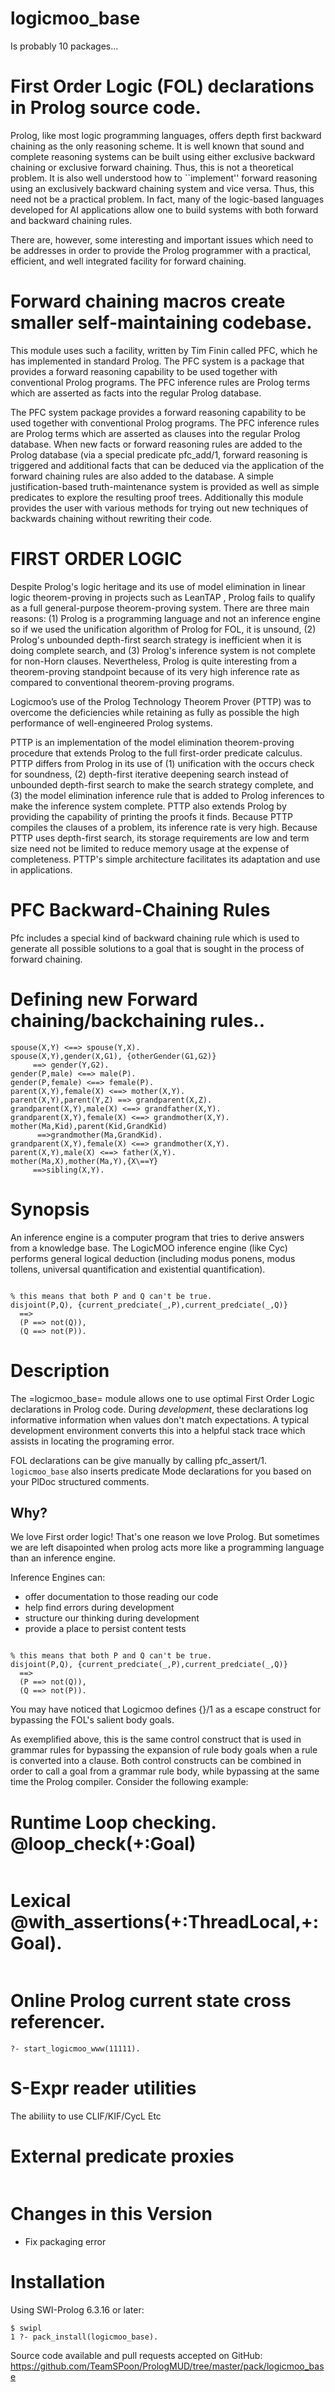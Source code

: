 # logicmoo_base

Is probably 10 packages... 
 

# First Order Logic (FOL) declarations in Prolog source code. 

Prolog, like most logic programming languages, offers depth first backward chaining as the only reasoning scheme. It is well known that sound and complete reasoning systems can be built using either exclusive backward chaining or exclusive forward chaining. Thus, this is not a theoretical problem. It is also well understood how to ``implement'' forward reasoning using an exclusively backward chaining system and vice versa. Thus, this need not be a practical problem. In fact, many of the logic-based languages developed for AI applications allow one to build systems with both forward and backward chaining rules.

There are, however, some interesting and important issues which need to be addresses in order to provide the Prolog programmer with a practical, efficient, and well integrated facility for forward chaining.

# Forward chaining macros create smaller self-maintaining codebase.

This module uses such a facility, written by Tim Finin called PFC, which he has implemented in standard Prolog. The PFC  system is a package that provides a forward reasoning capability to be used together with conventional Prolog programs. The PFC  inference rules are Prolog terms which are asserted as facts into the regular Prolog database.

The PFC  system package provides a forward reasoning capability to be used together with conventional Prolog programs. The PFC  inference rules are Prolog terms which are asserted as clauses into the regular Prolog database. When new facts or forward reasoning rules are added to the Prolog database (via a special predicate pfc_add/1, forward reasoning is triggered and additional facts that can be deduced via the application of the forward chaining rules are also added to the database. A simple justification-based truth-maintenance system is provided as well as simple predicates to explore the resulting proof trees.   Additionally this module provides the user with various methods for trying out new techniques of backwards chaining without rewriting their code.

# FIRST ORDER LOGIC 
Despite Prolog's logic heritage and its use of model elimination in linear logic theorem-proving in projects such as LeanTAP , Prolog fails to qualify as a full general-purpose theorem-proving system. There are three main reasons: (1) Prolog is a programming language and not an inference engine so if we used  the unification algorithm of Prolog for FOL, it is unsound,  (2) Prolog's unbounded depth-first search strategy is inefficient when it is doing complete search, and (3) Prolog's inference system is not complete for non-Horn clauses. Nevertheless, Prolog is quite interesting from a theorem-proving standpoint because of its very high inference rate as compared to conventional theorem-proving programs. 

Logicmoo’s use of the Prolog Technology Theorem Prover (PTTP) was to overcome the deficiencies while retaining as fully as possible the high performance of well-engineered Prolog systems.

PTTP is an implementation of the model elimination theorem-proving procedure that extends Prolog to the full first-order predicate calculus. PTTP differs from Prolog in its use of (1) unification with the occurs check for soundness, (2) depth-first iterative deepening search instead of unbounded depth-first search to make the search strategy complete, and (3) the model elimination inference rule that is added to Prolog inferences to make the inference system complete. PTTP also extends Prolog by providing the capability of printing the proofs it finds. Because PTTP compiles the clauses of a problem, its inference rate is very high. Because PTTP uses depth-first search, its storage requirements are low and term size need not be limited to reduce memory usage at the expense of completeness. PTTP's simple architecture facilitates its adaptation and use in applications.

# PFC Backward-Chaining Rules
Pfc includes a special kind of backward chaining rule which is used to generate all possible solutions to a goal that is sought in the process of forward chaining.     


# Defining new Forward chaining/backchaining rules..

````
spouse(X,Y) <==> spouse(Y,X).
spouse(X,Y),gender(X,G1), {otherGender(G1,G2)}
     ==> gender(Y,G2).
gender(P,male) <==> male(P).
gender(P,female) <==> female(P).
parent(X,Y),female(X) <==> mother(X,Y).
parent(X,Y),parent(Y,Z) ==> grandparent(X,Z).
grandparent(X,Y),male(X) <==> grandfather(X,Y).
grandparent(X,Y),female(X) <==> grandmother(X,Y).
mother(Ma,Kid),parent(Kid,GrandKid)
      ==>grandmother(Ma,GrandKid).
grandparent(X,Y),female(X) <==> grandmother(X,Y).
parent(X,Y),male(X) <==> father(X,Y).
mother(Ma,X),mother(Ma,Y),{X\==Y}
     ==>sibling(X,Y).

````



# Synopsis

An inference engine is a computer program that tries to derive answers from a knowledge base.  The LogicMOO inference engine (like Cyc) performs general logical deduction (including modus ponens, modus tollens, universal quantification and existential quantification).
````

% this means that both P and Q can't be true.
disjoint(P,Q), {current_predciate(_,P),current_predciate(_,Q)}
  ==>
  (P ==> not(Q)),
  (Q ==> not(P)).

````

# Description

The =logicmoo_base= module allows one to use optimal First Order Logic declarations in Prolog code.
During *development*, these declarations log informative information when values don't match
expectations.  A typical development environment converts this into a helpful
stack trace which assists in locating the programing error.

FOL declarations can be give manually by calling pfc_assert/1.  `logicmoo_base` also inserts
predicate Mode declarations for you based on your PlDoc structured comments.  

## Why?

We love First order logic!  That's one reason we love Prolog. But
sometimes we are left disapointed when prolog acts more like a programming language than an inference engine.  

Inference Engines can:

  * offer documentation to those reading our code
  * help find errors during development
  * structure our thinking during development
  * provide a place to persist content tests 


````

% this means that both P and Q can't be true.
disjoint(P,Q), {current_predciate(_,P),current_predciate(_,Q)}
  ==>
  (P ==> not(Q)),
  (Q ==> not(P)).

````

You may have noticed that Logicmoo defines {}/1 as a escape construct for bypassing the FOL's salient body goals. 


As exemplified above, this is the same control construct that is used in grammar rules for bypassing the expansion of rule body goals when a rule is converted into a clause. 
Both control constructs can be combined in order to call a goal from a grammar rule body, while bypassing at the same time the Prolog compiler. Consider the following example:





# Runtime Loop checking.  @loop_check(+:Goal)

````
````


# Lexical @with_assertions(+:ThreadLocal,+:Goal).


````
````


# Online Prolog current state cross referencer.  
````
?- start_logicmoo_www(11111).

````

# S-Expr reader utilities

The abiliity to use CLIF/KIF/CycL Etc


# External predicate proxies 

````
````


# Changes in this Version

  * Fix packaging error

# Installation

Using SWI-Prolog 6.3.16 or later:

    $ swipl
    1 ?- pack_install(logicmoo_base).

Source code available and pull requests accepted on GitHub:
https://github.com/TeamSPoon/PrologMUD/tree/master/pack/logicmoo_base
